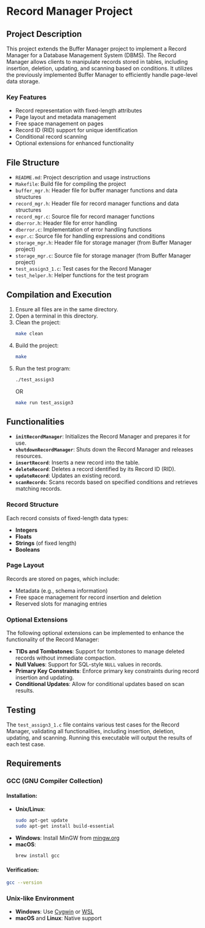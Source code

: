
# Record Manager Project

## Project Description

This project extends the Buffer Manager project to implement a Record Manager for a Database Management System (DBMS). The Record Manager allows clients to manipulate records stored in tables, including insertion, deletion, updating, and scanning based on conditions. It utilizes the previously implemented Buffer Manager to efficiently handle page-level data storage.

### Key Features
- Record representation with fixed-length attributes
- Page layout and metadata management
- Free space management on pages
- Record ID (RID) support for unique identification
- Conditional record scanning
- Optional extensions for enhanced functionality

## File Structure

- `README.md`: Project description and usage instructions
- `Makefile`: Build file for compiling the project
- `buffer_mgr.h`: Header file for buffer manager functions and data structures
- `record_mgr.h`: Header file for record manager functions and data structures
- `record_mgr.c`: Source file for record manager functions
- `dberror.h`: Header file for error handling
- `dberror.c`: Implementation of error handling functions
- `expr.c`: Source file for handling expressions and conditions
- `storage_mgr.h`: Header file for storage manager (from Buffer Manager project)
- `storage_mgr.c`: Source file for storage manager (from Buffer Manager project)
- `test_assign3_1.c`: Test cases for the Record Manager
- `test_helper.h`: Helper functions for the test program

## Compilation and Execution

1. Ensure all files are in the same directory.
2. Open a terminal in this directory.
3. Clean the project:
    ```bash
    make clean
    ```
4. Build the project:
    ```bash
    make
    ```
5. Run the test program:
    ```bash
    ./test_assign3
    ```
   OR
    ```bash
    make run test_assign3
    ```

## Functionalities

- **`initRecordManager`**: Initializes the Record Manager and prepares it for use.
- **`shutdownRecordManager`**: Shuts down the Record Manager and releases resources.
- **`insertRecord`**: Inserts a new record into the table.
- **`deleteRecord`**: Deletes a record identified by its Record ID (RID).
- **`updateRecord`**: Updates an existing record.
- **`scanRecords`**: Scans records based on specified conditions and retrieves matching records.

### Record Structure

Each record consists of fixed-length data types:
- **Integers**
- **Floats**
- **Strings** (of fixed length)
- **Booleans**

### Page Layout

Records are stored on pages, which include:
- Metadata (e.g., schema information)
- Free space management for record insertion and deletion
- Reserved slots for managing entries

### Optional Extensions

The following optional extensions can be implemented to enhance the functionality of the Record Manager:
- **TIDs and Tombstones**: Support for tombstones to manage deleted records without immediate compaction.
- **Null Values**: Support for SQL-style `NULL` values in records.
- **Primary Key Constraints**: Enforce primary key constraints during record insertion and updating.
- **Conditional Updates**: Allow for conditional updates based on scan results.

## Testing

The `test_assign3_1.c` file contains various test cases for the Record Manager, validating all functionalities, including insertion, deletion, updating, and scanning. Running this executable will output the results of each test case.

## Requirements

### GCC (GNU Compiler Collection)

#### Installation:
- **Unix/Linux**:
    ```bash
    sudo apt-get update
    sudo apt-get install build-essential
    ```
- **Windows**: Install MinGW from [mingw.org](http://www.mingw.org/)
- **macOS**:
    ```bash
    brew install gcc
    ```

#### Verification:
```bash
gcc --version
```

### Unix-like Environment

- **Windows**: Use [Cygwin](https://www.cygwin.com/) or [WSL](https://docs.microsoft.com/en-us/windows/wsl/install)
- **macOS** and **Linux**: Native support


